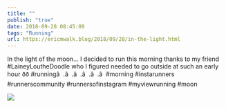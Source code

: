 ```yaml
---
title: ""
publish: "true"
date: 2018-09-28 08:45:09
tags: "Running"
url: https://ericmwalk.blog/2018/09/28/in-the-light.html
---
```


In the light of the moon... I decided to run this morning thanks to my friend #LaineyLoutheDoodle who I figured needed to go outside at such an early hour ðð #runningâ 
.â 
.â 
.â 
.â 
.â 
#morning #instarunners #runnerscommunity #runnersofinstagram #myviewrunning #moon

![](https://ericmwalk.blog/uploads/2022/85c2e0d3be.jpg)